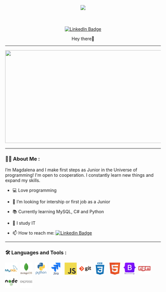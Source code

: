 <div id="header" align="center">
  <img src="https://media.giphy.com/media/Z9WRoncIw8RYBLJ0FB/giphy.gif" width="100" />
  
  <div id="badges" style="margin-top: 10%">
    <a href="http://www.linkedin.com/in/magdalenama%C5%82ek">
      <img src="https://img.shields.io/badge/LinkedIn-blue?style=for-the-badge&logo=linkedin&logoColor=white" alt="LinkedIn Badge"/>
    </a>
  </div>
  <p> Hey there👋 </p>
</div>

---
<div align="center">
  <img src="https://media.giphy.com/media/LMcB8XospGZO8UQq87/giphy.gif" width="600" height="300"/>
</div>

---
### :woman_technologist: About Me :

<p>I’m Magdalena and I make first steps as Junior in the Universe of programming! I'm open to cooperation. I constantly learn new things and expand my skills. </p>

- 💻 Love programming <br/>

- 🤝 I’m looking for intership or first job as a Junior <br/>

- :books: Currently learning MySQL, C# and Python <br/>

- :school_satchel: I study IT <br/>

- 📫 How to reach me: [![Linkedin Badge](https://img.shields.io/badge/LinkedIn-blue?style=for-the-badge&logo=linkedin&logoColor=white)]([your-linkedin-url](http://www.linkedin.com/in/magdalenama%C5%82ek))

---
### :hammer_and_wrench: Languages and Tools :

<div>
  <img src="https://github.com/devicons/devicon/blob/master/icons/mysql/mysql-original-wordmark.svg" title="MySQL"  alt="MySQL" width="40" height="40"/>&nbsp;
  <img src="https://github.com/devicons/devicon/blob/master/icons/mongodb/mongodb-original-wordmark.svg" title="MongoDB" **alt="MongoDB" width="40" height="40"/>&nbsp;
  <img src="https://github.com/devicons/devicon/blob/master/icons/python/python-original-wordmark.svg" title="Python" alt="Python" width="40" height="40"/>&nbsp;
  <img src="https://github.com/devicons/devicon/blob/master/icons/jira/jira-original-wordmark.svg" title="jira" **alt="jira" width="40" height="40"/>&nbsp;
  <img src="https://github.com/devicons/devicon/blob/master/icons/javascript/javascript-original.svg" title="JavaScript" alt="JavaScript" width="40" height="40"/>&nbsp;
  <img src="https://github.com/devicons/devicon/blob/master/icons/git/git-original-wordmark.svg" title="Git" **alt="Git" width="40" height="40"/>&nbsp;
  <img src="https://github.com/devicons/devicon/blob/master/icons/css3/css3-plain-wordmark.svg"  title="CSS3" alt="CSS" width="40" height="40"/>&nbsp;
  <img src="https://github.com/devicons/devicon/blob/master/icons/html5/html5-original.svg" title="HTML5" alt="HTML" width="40" height="40"/>&nbsp;
   <img src="https://github.com/devicons/devicon/blob/master/icons/bootstrap/bootstrap-original-wordmark.svg" title="Bootstrap" **alt="Bootstrap" width="40" height="40"/>&nbsp;
   <img src="https://github.com/devicons/devicon/blob/master/icons/npm/npm-original-wordmark.svg" title="npm" **alt="npm" width="40" height="40"/>&nbsp;
  <img src="https://github.com/devicons/devicon/blob/master/icons/nodejs/nodejs-original-wordmark.svg" title="NodeJS" alt="NodeJS" width="40" height="40"/>&nbsp;
  <img src="https://github.com/devicons/devicon/blob/master/icons/express/express-original-wordmark.svg" title="Express" **alt="Express" width="40" height="40"/>&nbsp;
   
    
</div>





<!--
**magdalena3546/magdalena3546** is a ✨ _special_ ✨ repository because its `README.md` (this file) appears on your GitHub profile.

Here are some ideas to get you started:

- 🔭 I’m currently working on ...
- 🌱 I’m currently learning ...
- 👯 I’m looking to collaborate on ...
- 🤔 I’m looking for help with ...
- 💬 Ask me about ...
- 📫 How to reach me: ...
- 😄 Pronouns: ...
- ⚡ Fun fact: ...
-->
